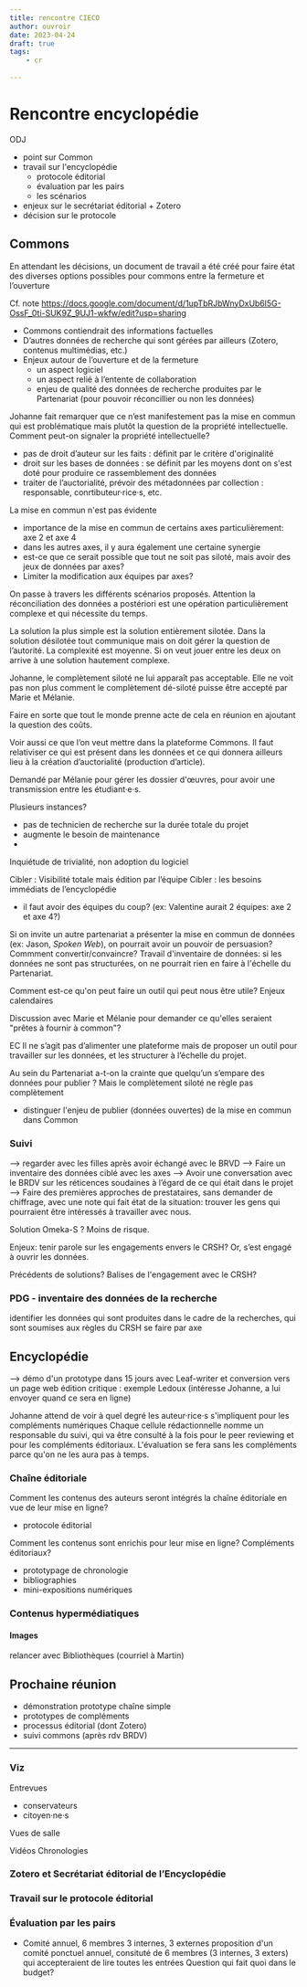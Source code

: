 ```yaml
---
title: rencontre CIECO
author: ouvroir
date: 2023-04-24
draft: true
tags:
    - cr
    
---
```


# Rencontre encyclopédie

ODJ
- point sur Common
- travail sur l'encyclopédie
    - protocole éditorial
    - évaluation par les pairs
    - les scénarios
- enjeux sur le secrétariat éditorial + Zotero 
- décision sur le protocole

## Commons

En attendant les décisions, un document de travail a été créé pour faire état des diverses options possibles pour commons entre la fermeture et l’ouverture

Cf. note https://docs.google.com/document/d/1upTbRJbWnyDxUb6l5G-OssF_0ti-SUK9Z_9UJ1-wkfw/edit?usp=sharing

- Commons contiendrait des informations factuelles
- D’autres données de recherche qui sont gérées par ailleurs (Zotero, contenus multimédias, etc.)
- Enjeux autour de l’ouverture et de la fermeture
    - un aspect logiciel
    - un aspect relié à l’entente de collaboration
    - enjeu de qualité des données de recherche produites par le Partenariat (pour pouvoir réconcillier ou non les données)

Johanne fait remarquer que ce n’est manifestement pas la mise en commun qui est problématique mais plutôt la question de la propriété intellectuelle. Comment peut-on signaler la propriété intellectuelle?
- pas de droit d’auteur sur les faits : définit par le critère d'originalité
- droit sur les bases de données : se définit par les moyens dont on s'est doté pour produire ce rassemblement des données
- traiter de l’auctorialité, prévoir des métadonnées par collection : responsable, conrtibuteur·rice·s, etc.

La mise en commun n'est pas évidente
- importance de la mise en commun de certains axes particulièrement: axe 2 et axe 4
- dans les autres axes, il y aura également une certaine synergie
- est-ce que ce serait possible que tout ne soit pas siloté, mais avoir des jeux de données par axes? 
- Limiter la modification aux équipes par axes?

On passe à travers les différents scénarios proposés. Attention la réconciliation des données a postériori est une opération particulièrement complexe et qui nécessite du temps.

La solution la plus simple est la solution entièrement silotée. Dans la solution désilotée tout communique mais on doit gérer la question de l’autorité. La complexité est moyenne. Si on veut jouer entre les deux on arrive à une solution hautement complexe.

Johanne, le complètement siloté ne lui apparaît pas acceptable. Elle ne voit pas non plus comment le complètement dé-siloté puisse être accepté par Marie et Mélanie.

Faire en sorte que tout le monde prenne acte de cela en réunion en ajoutant la question des coûts.

Voir aussi ce que l’on veut mettre dans la plateforme Commons.
Il faut relativiser ce qui est présent dans les données et ce qui donnera ailleurs lieu à la création d’auctorialité (production d’article).

Demandé par Mélanie pour gérer les dossier d'œuvres, pour avoir une transmission entre les étudiant·e·s.

Plusieurs instances? 
- pas de technicien de recherche sur la durée totale du projet
- augmente le besoin de maintenance
- <!--je continue la réflexion: sachant que common a une API, est-ce que ce serait "pas si pire" de réconcilier en travaillant pas dans le logiciel mais à partir des données?-->
<!-- Oui mais on a autre chose à faire que de rattraper les choses que les autres ne veulent pas faire... -->

Inquiétude de trivialité, non adoption du logiciel

Cibler : Visibilité totale mais édition par l’équipe
Cibler : les besoins immédiats de l’encyclopédie
- il faut avoir des équipes du coup? (ex: Valentine aurait 2 équipes: axe 2 et axe 4?)

Si on invite un autre partenariat a présenter la mise en commun de données (ex: Jason, *Spoken Web*), on pourrait avoir un pouvoir de persuasion? Commment convertir/convaincre?
Travail d'inventaire de données: si les données ne sont pas structurées, on ne pourrait rien en faire à l'échelle du Partenariat. 

Comment est-ce qu'on peut faire un outil qui peut nous être utile? Enjeux calendaires

Discussion avec Marie et Mélanie pour demander ce qu'elles seraient "prêtes à fournir à common"?

EC Il ne s’agit pas d’alimenter une plateforme mais de proposer un outil pour travailler sur les données, et les structurer à l’échelle du projet.

Au sein du Partenariat a-t-on la crainte que quelqu’un s’empare des données pour publier ? Mais le complètement siloté ne règle pas complètement 
- distinguer l'enjeu de publier (données ouvertes) de la mise en commun dans Common

### Suivi

--> regarder avec les filles après avoir échangé avec le BRVD
--> Faire un inventaire des données ciblé avec les axes
--> Avoir une conversation avec le BRDV sur les réticences soudaines à l’égard de ce qui était dans le projet
--> Faire des premières approches de prestataires, sans demander de chiffrage, avec une note qui fait état de la situation: trouver les gens qui pourraient être intéressés à travailler avec nous.


Solution Omeka-S ? Moins de risque.


Enjeux: tenir parole sur les engagements envers le CRSH?
Or, s’est engagé à ouvrir les données. 

Précédents de solutions? 
Balises de l'engagement avec le CRSH?


### PDG - inventaire des données de la recherche
identifier les données qui sont produites dans le cadre de la recherches, qui sont soumises aux règles du CRSH
se faire par axe



## Encyclopédie

--> démo d'un prototype dans 15 jours avec Leaf-writer et conversion vers un page web
édition critique : exemple Ledoux (intéresse Johanne, a lui envoyer quand ce sera en ligne)

Johanne attend de voir à quel degré les auteur·rice·s s'impliquent pour les compléments numériques
Chaque cellule rédactionnelle nomme un responsable du suivi, qui va être consulté à la fois pour le peer reviewing et pour les compléments éditoriaux. L'évaluation se fera sans les compléments parce qu'on ne les aura pas à temps. 


### Chaîne éditoriale

Comment les contenus des auteurs seront intégrés  la chaîne éditoriale en vue de leur mise en ligne? 
- protocole éditorial 

Comment les contenus sont enrichis pour leur mise en ligne? 
Compléments éditoriaux? 
- prototypage de chronologie
- bibliographies
- mini-expositions numériques


### Contenus hypermédiatiques

#### Images
relancer avec Bibliothèques (courriel à Martin)

## Prochaine réunion

- démonstration prototype chaîne simple
- prototypes de compléments
- processus éditorial (dont Zotero)
- suivi commons (après rdv BRDV)





---

<!-- notes mais pas abordé en réunion-->

### Viz

Entrevues
- conservateurs
- citoyen·ne·s

Vues de salle

Vidéos
Chronologies

### Zotero et Secrétariat éditorial de l’Encyclopédie



### Travail sur le protocole éditorial
### Évaluation par les pairs
- Comité annuel, 6 membres 3 internes, 3 externes
proposition d'un comité ponctuel annuel, consituté de 6 membres (3 internes, 3 exters) qui accepteraient de lire toutes les entrées
Question qui fait quoi dans le budget?